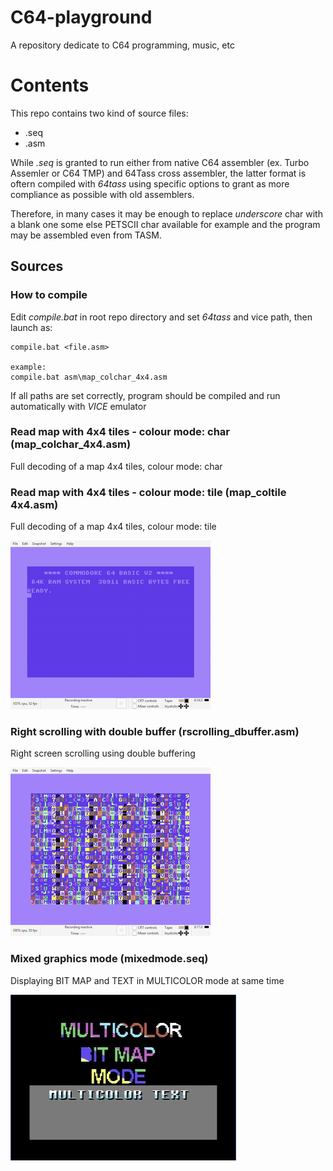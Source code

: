 # C64-playground
A repository dedicate to C64 programming, music, etc

# Contents
This repo contains two kind of source files:
* .seq
* .asm

While <i>.seq</i> is granted to run either from native C64 assembler (ex. Turbo Assemler or C64 TMP) and 64Tass cross assembler, the latter format is oftern compiled with <i>64tass</i> using specific options to grant as more compliance as possible with old assemblers.

Therefore, in many cases it may be enough to replace <i>underscore</i> char with a blank one some else PETSCII char available for example and the program may be assembled even from TASM.

## Sources

### How to compile

Edit *compile.bat* in root repo directory and set *64tass* and vice path, then launch as:

```
compile.bat <file.asm>

example:
compile.bat asm\map_colchar_4x4.asm

```

If all paths are set correctly, program should be compiled and run automatically with *VICE* emulator

### Read map with 4x4 tiles - colour mode: char (map_colchar_4x4.asm)

Full decoding of a map 4x4 tiles, colour mode: char

### Read map with 4x4 tiles - colour mode: tile (map_coltile 4x4.asm)

Full decoding of a map 4x4 tiles, colour mode: tile

![screenshot](https://github.com/fstarred/c64-playground/blob/master/docs/gifs/metalwarrior.gif?raw=true) 

### Right scrolling with double buffer (rscrolling_dbuffer.asm)

Right screen scrolling using double buffering

![screenshot](https://github.com/fstarred/c64-playground/blob/master/docs/gifs/auto_scroll.gif?raw=true)

### Mixed graphics mode (mixedmode.seq)

Displaying BIT MAP and TEXT in MULTICOLOR mode at same time

![screenshot](https://github.com/fstarred/c64-playground/blob/master/docs/images/mixedmode.jpg?raw=true)
